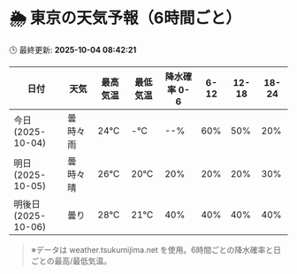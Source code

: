 # 🌦️ 東京の天気予報（6時間ごと）

🕒 最終更新: **2025-10-04 08:42:21**

| 日付 | 天気 | 最高気温 | 最低気温 | 降水確率 0-6 | 6-12 | 12-18 | 18-24 |
|------|------|----------|----------|------------|------|------|------|
| 今日 (2025-10-04) | 曇時々雨 | 24℃ | -℃ | --% | 60% | 50% | 20% |
| 明日 (2025-10-05) | 曇時々晴 | 26℃ | 20℃ | 20% | 20% | 20% | 30% |
| 明後日 (2025-10-06) | 曇り | 28℃ | 21℃ | 40% | 40% | 40% | 40% |

> ※データは weather.tsukumijima.net を使用。6時間ごとの降水確率と日ごとの最高/最低気温。